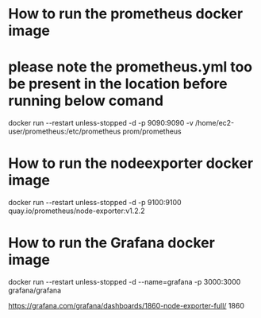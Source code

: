 # How to run the prometheus docker image
# please note the prometheus.yml too be present in the location before running below comand 

docker run --restart unless-stopped -d -p 9090:9090 -v /home/ec2-user/prometheus:/etc/prometheus prom/prometheus


# How to run the nodeexporter  docker image
docker run --restart unless-stopped -d -p 9100:9100 quay.io/prometheus/node-exporter:v1.2.2


# How to run the Grafana docker image

docker run --restart unless-stopped -d --name=grafana -p 3000:3000 grafana/grafana


https://grafana.com/grafana/dashboards/1860-node-exporter-full/
1860
